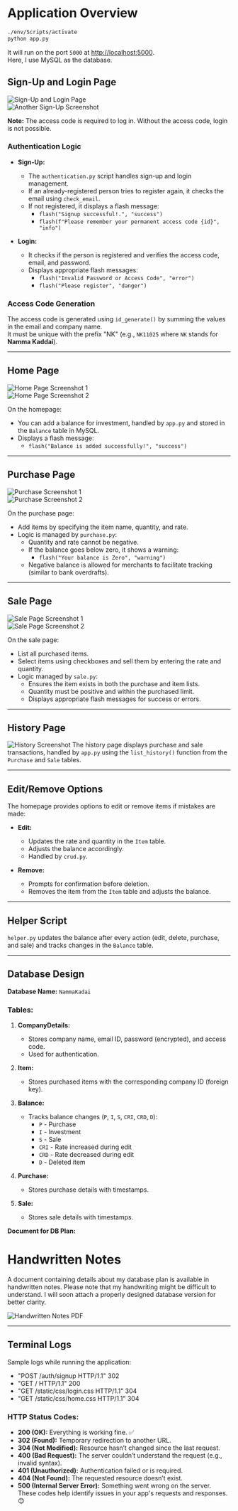 # Application Overview

```bash
./env/Scripts/activate
python app.py
```

It will run on the port `5000` at [http://localhost:5000](http://localhost:5000).  
Here, I use MySQL as the database.

## Sign-Up and Login Page

![Sign-Up and Login Page](https://drive.google.com/uc?id=1vgINmbq0x3dQ3Oa0tSVLllN3JbUF4SZp)  
![Another Sign-Up Screenshot](https://drive.google.com/uc?id=1qj_RogBHb1soFGsuLtgIJSVxYUClLjfO)  

**Note:** The access code is required to log in. Without the access code, login is not possible.

### Authentication Logic
- **Sign-Up:**  
  - The `authentication.py` script handles sign-up and login management.  
  - If an already-registered person tries to register again, it checks the email using `check_email`.  
  - If not registered, it displays a flash message:  
    - `flash("Signup successful!.", "success")`  
    - `flash(f"Please remember your permanent access code {id}", "info")`

- **Login:**  
  - It checks if the person is registered and verifies the access code, email, and password.  
  - Displays appropriate flash messages:  
    - `flash("Invalid Password or Access Code", "error")`  
    - `flash("Please register", "danger")`

### Access Code Generation
The access code is generated using `id_generate()` by summing the values in the email and company name.  
It must be unique with the prefix "NK" (e.g., `NK11025` where `NK` stands for **Namma Kaddai**).

---

## Home Page

![Home Page Screenshot 1](https://drive.google.com/uc?id=1fpmUcBWTzA2MevYVeEm2P6_1K6RfqyKZ)  
![Home Page Screenshot 2](https://drive.google.com/uc?id=1U6eLpxjegc0Ds1UzsocbwO_tSQLcjtdR)

On the homepage:
- You can add a balance for investment, handled by `app.py` and stored in the `Balance` table in MySQL.  
- Displays a flash message:  
  - `flash("Balance is added successfully!", "success")`

---

## Purchase Page

![Purchase Screenshot 1](https://drive.google.com/uc?id=1IIdOmtDeODfF8mM6Y33UWVU3lFF72FyV)  
![Purchase Screenshot 2](https://drive.google.com/uc?id=1Dxe4bSFDKrdgJ0WxlOhc9UDvgswVVFPt)

On the purchase page:
- Add items by specifying the item name, quantity, and rate.  
- Logic is managed by `purchase.py`:  
  - Quantity and rate cannot be negative.  
  - If the balance goes below zero, it shows a warning:  
    - `flash("Your balance is Zero", "warning")`  
  - Negative balance is allowed for merchants to facilitate tracking (similar to bank overdrafts).

---

## Sale Page

![Sale Page Screenshot 1](https://drive.google.com/uc?id=1YDnIiKQhII0O7MksRjJwQ4A-VxTjprME)  
![Sale Page Screenshot 2](https://drive.google.com/uc?id=1JDr9_yavJ8qTzG0FWh9KsW7f4_I-4poe)

On the sale page:
- List all purchased items.  
- Select items using checkboxes and sell them by entering the rate and quantity.  
- Logic managed by `sale.py`:  
  - Ensures the item exists in both the purchase and item lists.  
  - Quantity must be positive and within the purchased limit.  
  - Displays appropriate flash messages for success or errors.

---

## History Page

![History Screenshot](https://drive.google.com/uc?id=1UQWNfpeRPB9hIQFd26hC7JNtutdxSmFl)
The history page displays purchase and sale transactions, handled by `app.py` using the `list_history()` function from the `Purchase` and `Sale` tables.

---

## Edit/Remove Options

The homepage provides options to edit or remove items if mistakes are made:
- **Edit:**  
  - Updates the rate and quantity in the `Item` table.  
  - Adjusts the balance accordingly.  
  - Handled by `crud.py`.

- **Remove:**  
  - Prompts for confirmation before deletion.  
  - Removes the item from the `Item` table and adjusts the balance.

---

## Helper Script

`helper.py` updates the balance after every action (edit, delete, purchase, and sale) and tracks changes in the `Balance` table.

---

## Database Design

**Database Name:** `NammaKadai`

### Tables:
1. **CompanyDetails:**  
   - Stores company name, email ID, password (encrypted), and access code.  
   - Used for authentication.

2. **Item:**  
   - Stores purchased items with the corresponding company ID (foreign key).

3. **Balance:**  
   - Tracks balance changes (`P`, `I`, `S`, `CRI`, `CRD`, `D`):  
     - `P` - Purchase  
     - `I` - Investment  
     - `S` - Sale  
     - `CRI` - Rate increased during edit  
     - `CRD` - Rate decreased during edit  
     - `D` - Deleted item  

4. **Purchase:**  
   - Stores purchase details with timestamps.

5. **Sale:**  
   - Stores sale details with timestamps.

**Document for DB Plan:** 
# Handwritten Notes

A document containing details about my database plan is available in handwritten notes. Please note that my handwriting might be difficult to understand. I will soon attach a properly designed database version for better clarity.

![Handwritten Notes PDF](https://drive.google.com/file/d/1e2NODWadoSpB-w7epCHex0ZmCU4v3YJL/view?usp=drive_link)


---

## Terminal Logs

Sample logs while running the application:
- "POST /auth/signup HTTP/1.1" 302 
- "GET / HTTP/1.1" 200 
- "GET /static/css/login.css HTTP/1.1" 304
- "GET /static/css/home.css HTTP/1.1" 304


### HTTP Status Codes:
- **200 (OK):** Everything is working fine. ✅  
- **302 (Found):** Temporary redirection to another URL.  
- **304 (Not Modified):** Resource hasn’t changed since the last request.  
- **400 (Bad Request):** The server couldn’t understand the request (e.g., invalid syntax).  
- **401 (Unauthorized):** Authentication failed or is required.  
- **404 (Not Found):** The requested resource doesn’t exist.  
- **500 (Internal Server Error):** Something went wrong on the server.  
These codes help identify issues in your app's requests and responses. 😊

  
